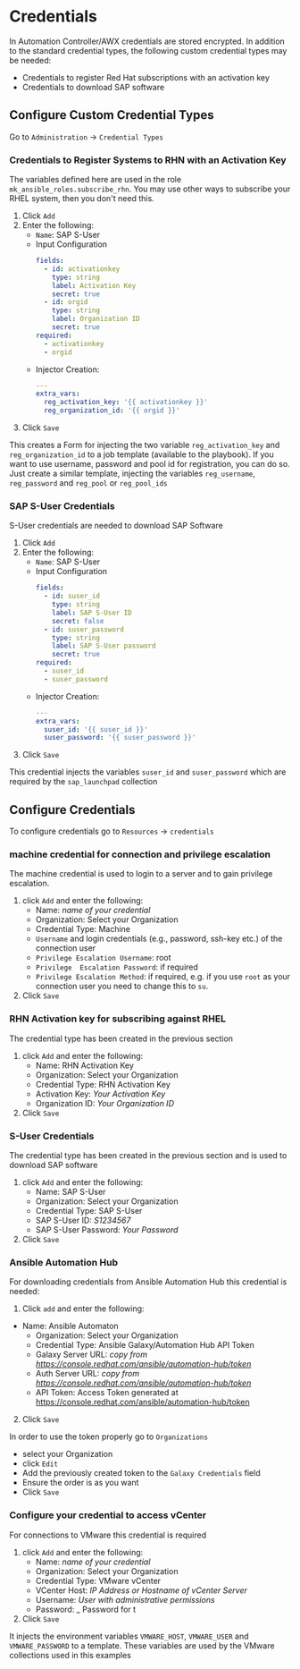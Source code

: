 
# Credentials

In Automation Controller/AWX credentials are stored encrypted.
In addition to the standard credential types, the following custom credential types may be needed:

 - Credentials to register Red Hat subscriptions with an activation key
 - Credentials to download SAP software

## Configure Custom Credential Types

Go to `Administration` -> `Credential Types`

### Credentials to Register Systems to RHN with an Activation Key

The variables defined here are used in the role `mk_ansible_roles.subscribe_rhn`. You may use other ways to subscribe your RHEL system, then you don't need this.

1. Click `Add`
2. Enter the following:
    - `Name`: SAP S-User
    - Input Configuration
      ```yaml
      fields:
        - id: activationkey
          type: string
          label: Activation Key
          secret: true
        - id: orgid
          type: string
          label: Organization ID
          secret: true
      required:
        - activationkey
        - orgid
      ```
    - Injector Creation:
      ```yaml
      ---
      extra_vars:
        reg_activation_key: '{{ activationkey }}'
        reg_organization_id: '{{ orgid }}'
      ```
3. Click `Save`

This creates a Form for injecting the two variable `reg_activation_key` and `reg_organization_id` to a job template (available to the playbook).
If you want to use username, password and pool id for registration, you can do so. Just create a similar template, injecting the variables `reg_username`, `reg_password` and `reg_pool` or `reg_pool_ids`


### SAP S-User Credentials

S-User credentials are needed  to download SAP Software

1. Click `Add`
2. Enter the following:
    - `Name`: SAP S-User
    - Input Configuration
      ```yaml
      fields:
        - id: suser_id
          type: string
          label: SAP S-User ID
          secret: false
        - id: suser_password
          type: string
          label: SAP S-User password
          secret: true
      required:
        - suser_id
        - suser_password
      ```
    - Injector Creation:
      ```yaml
      ---
      extra_vars:
        suser_id: '{{ suser_id }}'
        suser_password: '{{ suser_password }}'
      ```
3. Click `Save`


This credential injects the variables `suser_id` and `suser_password` which are required by the `sap_launchpad` collection


## Configure Credentials

To configure credentials go to  `Resources` -> `credentials`

### machine credential for connection and privilege escalation

The machine credential is used to login to a server and to gain privilege escalation.
1. click `Add`  and enter the following:
    - Name: _name of your credential_
    - Organization: Select your Organization
    - Credential Type: Machine
    - `Username` and login credentials (e.g., password, ssh-key etc.) of the connection user
    - `Privilege Escalation Username`: root
    - `Privilege  Escalation Password`: if required
    - `Privilege Escalation Method`: if required, e.g. if you use `root` as your connection user you need to change this to `su`.
2. Click `Save`


### RHN Activation key for subscribing against RHEL

The credential type has been created in the previous section

1. click `Add`  and enter the following:
    - Name: RHN Activation Key
    - Organization: Select your Organization
    - Credential Type: RHN Activation Key
    - Activation Key: _Your Activation Key_
    - Organization ID: _Your Organization ID_
2. Click `Save`

### S-User Credentials

The credential type has been created in the previous section and is used to download SAP software

 1. click `Add`  and enter the following:
    - Name: SAP S-User
    - Organization: Select your Organization
    - Credential Type: SAP S-User
    - SAP S-User ID: _S1234567_
    - SAP S-User Password: _Your Password_
2. Click `Save`

### Ansible Automation Hub

For downloading credentials from Ansible Automation Hub this credential is needed:

1. Click `add` and enter the following:
  - Name: Ansible Automaton
    - Organization: Select your Organization
    - Credential Type: Ansible Galaxy/Automation Hub API Token
    - Galaxy Server URL:  _copy from https://console.redhat.com/ansible/automation-hub/token_
    - Auth Server URL: _copy from https://console.redhat.com/ansible/automation-hub/token_
    - API Token: Access Token generated at https://console.redhat.com/ansible/automation-hub/token
2. Click `Save`

In order to use the token properly go to `Organizations`
- select your Organization
- click `Edit`
- Add the previously created token to the `Galaxy Credentials` field
- Ensure the order is as you want
- Click `Save`


### Configure your credential to access vCenter

For connections to VMware this credential is required

1. click `Add`  and enter the following:
   - Name: _name of your credential_
   - Organization: Select your Organization
   - Credential Type: VMware vCenter
   - VCenter Host: _IP Address  or Hostname of vCenter Server_
   - Username: _User with administrative permissions_
   - Password: _ Password for t
2. Click `Save`

It injects the environment variables `VMWARE_HOST`, `VMWARE_USER` and `VMWARE_PASSWORD` to a template.
These variables are used by the VMware collections used in this examples
